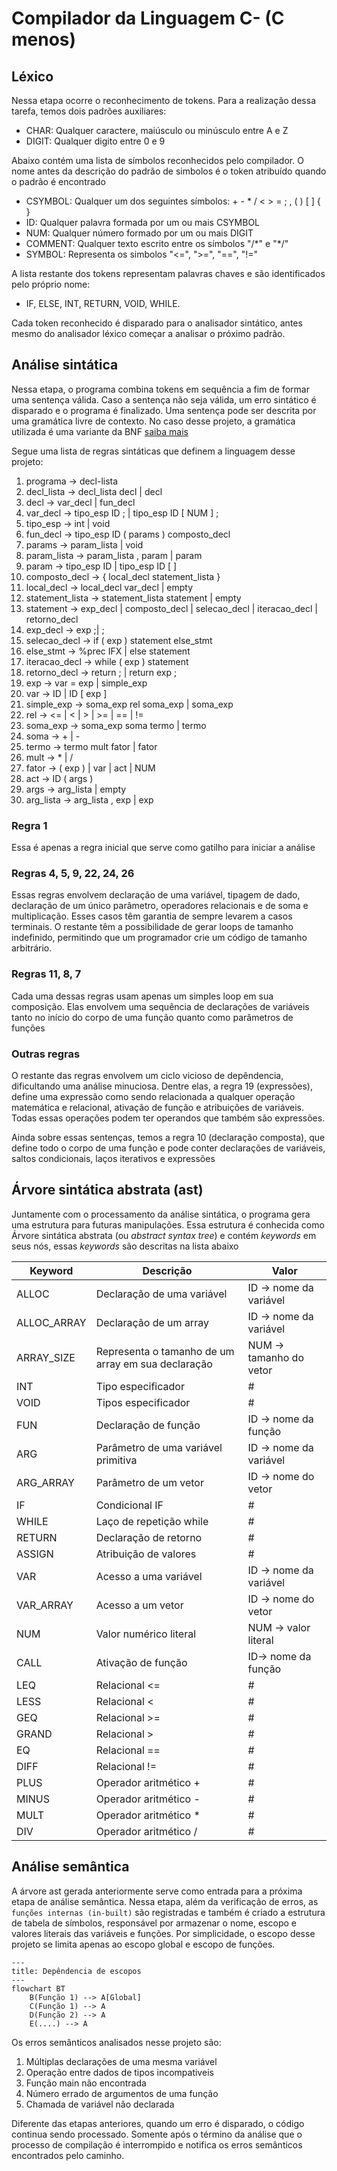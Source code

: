 # Compilador da Linguagem C- (C menos)

## Léxico

Nessa etapa ocorre o reconhecimento de tokens. Para a realização dessa tarefa, temos dois padrões auxiliares:

- CHAR: Qualquer caractere, maiúsculo ou minúsculo entre A e Z
- DIGIT: Qualquer digito entre 0 e 9

Abaixo contém uma lista de símbolos reconhecidos pelo compilador. O nome antes da descrição do padrão de simbolos é o token atribuído quando o padrão é encontrado

- CSYMBOL: Qualquer um dos seguintes símbolos: \+ \- \* \/ \< \> \= \; \, \( \) \[ \] \{ \}
- ID: Qualquer palavra formada por um ou mais CSYMBOL
- NUM: Qualquer número formado por um ou mais DIGIT
- COMMENT: Qualquer texto escrito entre os símbolos "/\*" e "\*/"
- SYMBOL: Representa os simbolos "<=", ">=", "==", "!="

A lista restante dos tokens representam palavras chaves e são identificados pelo próprio nome:

- IF, ELSE, INT, RETURN, VOID, WHILE.

Cada token reconhecido é disparado para o analisador sintático, antes mesmo do analisador léxico começar a analisar o próximo padrão.

## Análise sintática

Nessa etapa, o programa combina tokens em sequência a fim de formar uma sentença válida. Caso a sentença não seja válida, um erro sintático é disparado e o programa é finalizado. Uma sentença pode ser descrita por uma gramática livre de contexto. No caso desse projeto, a gramática utilizada é uma variante da BNF [saiba mais](https://www.dca.fee.unicamp.br/cursos/EA876/apostila/HTML/node44.html)

Segue uma lista de regras sintáticas que definem a linguagem desse projeto:

1. programa &rarr; decl-lista
2. decl_lista &rarr; decl_lista decl | decl
3. decl &rarr; var_decl | fun_decl
4. var_decl &rarr; tipo_esp ID ; | tipo_esp ID [ NUM ] ;
5. tipo_esp &rarr; int | void
6. fun_decl &rarr; tipo_esp ID ( params ) composto_decl
7. params &rarr; param_lista | void
8. param_lista &rarr; param_lista , param | param
9. param &rarr; tipo_esp ID | tipo_esp ID [ ]
10. composto_decl &rarr; { local_decl statement_lista }
11. local_decl &rarr; local_decl var_decl | empty
12. statement_lista &rarr; statement_lista statement | empty
13. statement &rarr; exp_decl | composto_decl | selecao_decl | iteracao_decl | retorno_decl
14. exp_decl &rarr; exp ;| ;
15. selecao_decl &rarr; if ( exp ) statement else_stmt
16. else_stmt &rarr; %prec IFX | else statement
17. iteracao_decl &rarr; while ( exp ) statement
18. retorno_decl &rarr; return ; | return exp ;
19. exp &rarr; var = exp | simple_exp
20. var &rarr; ID | ID [ exp ]
21. simple_exp &rarr; soma_exp rel soma_exp | soma_exp
22. rel &rarr; <= | < | > | >= | == | !=
23. soma_exp &rarr; soma_exp soma termo | termo
24. soma &rarr; + | -
25. termo &rarr; termo mult fator | fator
26. mult &rarr; \* | /
27. fator &rarr; ( exp ) | var | act | NUM
28. act &rarr; ID ( args )
29. args &rarr; arg_lista | empty
30. arg_lista &rarr; arg_lista , exp | exp

### Regra 1

Essa é apenas a regra inicial que serve como gatilho para iniciar a análise

### Regras 4, 5, 9, 22, 24, 26

Essas regras envolvem declaração de uma variável, tipagem de dado, declaração de um único parâmetro, operadores relacionais e de soma e multiplicação. Esses casos têm garantia de sempre levarem a casos terminais. O restante têm a possibilidade de gerar loops de tamanho indefinido, permitindo que um programador crie um código de tamanho arbitrário.

### Regras 11, 8, 7

Cada uma dessas regras usam apenas um simples loop em sua composição. Elas envolvem uma sequência de declarações de variáveis tanto no início do corpo de uma função quanto como parâmetros de funções

### Outras regras

O restante das regras envolvem um ciclo vicioso de depêndencia, dificultando uma análise minuciosa. Dentre elas, a regra 19 (expressões), define uma expressão como sendo relacionada a qualquer operação matemática e relacional, ativação de função e atribuições de variáveis. Todas essas operações podem ter operandos que também são expressões.

Ainda sobre essas sentenças, temos a regra 10 (declaração composta), que define todo o corpo de uma função e pode conter declarações de variáveis, saltos condicionais, laços iterativos e expressões

## Árvore sintática abstrata (ast)

Juntamente com o processamento da análise sintática, o programa gera uma estrutura para futuras manipulações. Essa estrutura é conhecida como Árvore sintática abstrata (ou _abstract syntax tree_) e contém _keywords_ em seus nós, essas _keywords_ são descritas na lista abaixo

| Keyword     | Descrição                                          | Valor                   |
| ----------- | -------------------------------------------------- | ----------------------- |
| ALLOC       | Declaração de uma variável                         | ID -> nome da variável  |
| ALLOC_ARRAY | Declaração de um array                             | ID -> nome da variável  |
| ARRAY_SIZE  | Representa o tamanho de um array em sua declaração | NUM -> tamanho do vetor |
| INT         | Tipo especificador                                 | #                       |
| VOID        | Tipos especificador                                | #                       |
| FUN         | Declaração de função                               | ID -> nome da função    |
| ARG         | Parâmetro de uma variável primitiva                | ID -> nome da variável  |
| ARG_ARRAY   | Parâmetro de um vetor                              | ID -> nome do vetor     |
| IF          | Condicional IF                                     | #                       |
| WHILE       | Laço de repetição while                            | #                       |
| RETURN      | Declaração de retorno                              | #                       |
| ASSIGN      | Atribuição de valores                              | #                       |
| VAR         | Acesso a uma variável                              | ID -> nome da variável  |
| VAR_ARRAY   | Acesso a um vetor                                  | ID -> nome do vetor     |
| NUM         | Valor numérico literal                             | NUM -> valor literal    |
| CALL        | Ativação de função                                 | ID-> nome da função     |
| LEQ         | Relacional <=                                      | #                       |
| LESS        | Relacional <                                       | #                       |
| GEQ         | Relacional >=                                      | #                       |
| GRAND       | Relacional >                                       | #                       |
| EQ          | Relacional ==                                      | #                       |
| DIFF        | Relacional !=                                      | #                       |
| PLUS        | Operador aritmético +                              | #                       |
| MINUS       | Operador aritmético -                              | #                       |
| MULT        | Operador aritmético \*                             | #                       |
| DIV         | Operador aritmético /                              | #                       |

## Análise semântica

A árvore ast gerada anteriormente serve como entrada para a próxima etapa de análise semântica. Nessa etapa, além da verificação de erros, as `funções internas (in-built)` são registradas e também é criado a estrutura de tabela de símbolos, responsável por armazenar o nome, escopo e valores literais das variáveis e funções. Por simplicidade, o escopo desse projeto se limita apenas ao escopo global e escopo de funções.

```mermaid
---
title: Depêndencia de escopos
---
flowchart BT
    B(Função 1) --> A[Global]
    C(Função 1) --> A
    D(Função 2) --> A
    E(....) --> A
```

Os erros semânticos analisados nesse projeto são:

1. Múltiplas declarações de uma mesma variável
2. Operação entre dados de tipos incompativeis
3. Função main não encontrada
4. Número errado de argumentos de uma função
5. Chamada de variável não declarada

Diferente das etapas anteriores, quando um erro é disparado, o código continua sendo processado. Somente após o término da análise que o processo de compilação é interrompido e notifica os erros semânticos encontrados pelo caminho.
